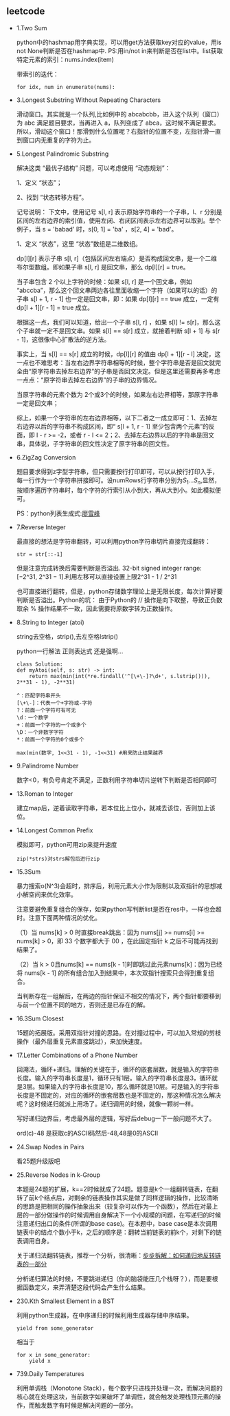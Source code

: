 ## leetcode
+ 1.Two Sum

    python中的hashmap用字典实现，可以用get方法获取key对应的value，用is not None判断是否在hashmap中. PS:用in/not in来判断是否在list中。list获取特定元素的索引：nums.index(item)

    带索引的迭代：
    ```
    for idx, num in enumerate(nums):
    ```      

+ 3.Longest Substring Without Repeating Characters

    滑动窗口。其实就是一个队列,比如例中的 abcabcbb，进入这个队列（窗口）为 abc 满足题目要求，当再进入 a，队列变成了 abca，这时候不满足要求。所以，滑动这个窗口！那滑到什么位置呢？右指针的位置不变，左指针滑一直到窗口内无重复的字符为止。

+ 5.Longest Palindromic Substring

    解决这类 “最优子结构” 问题，可以考虑使用 “动态规划”：

    1、定义 “状态”；

    2、找到 “状态转移方程”。

    记号说明： 下文中，使用记号 s[l, r] 表示原始字符串的一个子串，l、r 分别是区间的左右边界的索引值，使用左闭、右闭区间表示左右边界可以取到。举个例子，当 s = 'babad' 时，s[0, 1] = 'ba' ，s[2, 4] = 'bad'。

    1、定义 “状态”，这里 “状态”数组是二维数组。

    dp[l][r] 表示子串 s[l, r]（包括区间左右端点）是否构成回文串，是一个二维布尔型数组。即如果子串 s[l, r] 是回文串，那么 dp[l][r] = true。

    当子串包含 2 个以上字符的时候：如果 s[l, r] 是一个回文串，例如 “abccba”，那么这个回文串两边各往里面收缩一个字符（如果可以的话）的子串 s[l + 1, r - 1] 也一定是回文串，即：如果 dp[l][r] == true 成立，一定有 dp[l + 1][r - 1] = true 成立。

    根据这一点，我们可以知道，给出一个子串 s[l, r] ，如果 s[l] != s[r]，那么这个子串就一定不是回文串。如果 s[l] == s[r] 成立，就接着判断 s[l + 1] 与 s[r - 1]，这很像中心扩散法的逆方法。

    事实上，当 s[l] == s[r] 成立的时候，dp[l][r] 的值由 dp[l + 1][r - l] 决定，这一点也不难思考：当左右边界字符串相等的时候，整个字符串是否是回文就完全由“原字符串去掉左右边界”的子串是否回文决定。但是这里还需要再多考虑一点点：“原字符串去掉左右边界”的子串的边界情况。

    当原字符串的元素个数为 2个或3个的时候，如果左右边界相等，那原字符串一定是回文串；

    综上，如果一个字符串的左右边界相等，以下二者之一成立即可：1、去掉左右边界以后的字符串不构成区间，即“ s[l + 1, r - 1] 至少包含两个元素”的反面，即 l - r >= -2，或者 r - l <= 2；2、去掉左右边界以后的字符串是回文串，具体说，子字符串的回文性决定了原字符串的回文性。


+ 6.ZigZag Conversion

    题目要求得到z字型字符串，但只需要按行打印即可，可以从按行打印入手，每一行作为一个字符串拼接即可。设numRows行字符串分别为$S_1$...$S_n$,显然，按顺序遍历字符串时，每个字符的行索引从小到大，再从大到小。如此模拟便可。

    PS：python列表生成式:[廖雪峰](https://www.liaoxuefeng.com/wiki/1016959663602400/1017317609699776)

+ 7.Reverse Integer

    最直接的想法是字符串翻转，可以利用python字符串切片直接完成翻转：
    ```
    str = str[::-1]
    ```
    但是注意完成转换后需要判断是否溢出. 32-bit signed integer range: [−2^31,  2^31 − 1].利用左移可以直接设置上限2^31 - 1 / 2^31 

    也可直接进行翻转，但是，python存储数字理论上是无限长度，每次计算好要判断是否溢出。Python的坑： 由于Python的 // 操作是向下取整，导致正负数取余 % 操作结果不一致，因此需要将原数字转为正数操作。

+ 8.String to Integer (atoi)

    string去空格，strip(),去左空格lstrip()

    python一行解法 正则表达式 还是强啊...

    ```
    class Solution:
    def myAtoi(self, s: str) -> int:
        return max(min(int(*re.findall('^[\+\-]?\d+', s.lstrip())), 2**31 - 1), -2**31)

    ```  

    ```
    ^：匹配字符串开头
    [\+\-]：代表一个+字符或-字符
    ?：前面一个字符可有可无
    \d：一个数字
    +：前面一个字符的一个或多个
    \D：一个非数字字符
    *：前面一个字符的0个或多个
    ```


    ```
    max(min(数字, 1<<31 - 1), -1<<31) #用来防止结果越界
    ```

+ 9.Palindrome Number

    数字<0，有负号肯定不满足，正数利用字符串切片逆转下判断是否相同即可


+ 13.Roman to Integer

    建立map后，逆着读取字符串，若本位比上位小，就减去该位，否则加上该位。

+ 14.Longest Common Prefix

    模拟即可，python可用zip来提升速度

    ```
    zip(*strs)对strs解包后进行zip
    ```


+ 15.3Sum

    暴力搜索o(N^3)会超时，排序后，利用元素大小作为限制以及双指针的思想减小解空间来优化效率。

    注意要避免重复组合的保存，如果python写判断list是否在res中，一样也会超时。注意下面两种情况的优化。

    （1）当 nums[k] > 0 时直接break跳出：因为 nums[j] >= nums[i] >= nums[k] > 0，即 33 个数字都大于 00 ，在此固定指针 k 之后不可能再找到结果了。
    
    （2）当 k > 0且nums[k] == nums[k - 1]时即跳过此元素nums[k]：因为已经将 nums[k - 1] 的所有组合加入到结果中，本次双指针搜索只会得到重复组合。

    当判断存在一组解后，在两边的指针保证不相交的情况下，两个指针都要移到与前一个位置不同的地方，否则还是已存在的解。

+ 16.3Sum Closest

    15题的拓展版。采用双指针对撞的思路。在对撞过程中，可以加入常规的剪枝操作（最外层重复元素直接跳过），来加快速度。

+ 17.Letter Combinations of a Phone Number

    回溯法，循环+递归。理解的关键在于，循环的嵌套层数，就是输入的字符串长度。输入的字符串长度是1，循环只有1层。输入的字符串长度是3，循环就是3层。如果输入的字符串长度是10，那么循环就是10层。可是输入的字符串长度是不固定的，对应的循环的嵌套层数也是不固定的，那这种情况怎么解决呢？这时候递归就派上用场了。递归调用的时候，就像一颗树一样。

    写好递归边界后，考虑最外层的逻辑，写好后debug一下一般问题不大了。

    ord(c)-48 是获取c的ASCII码然后-48,48是0的ASCII


+ 24.Swap Nodes in Pairs

    看25题升级版吧

+ 25.Reverse Nodes in k-Group
  
    本题是24题的扩展，k==2时候就成了24题。题意是k个一组翻转链表，在翻转了前k个结点后，对剩余的链表操作其实是做了同样逻辑的操作，比较清晰的思路是把相同的操作抽象出来（较复杂可以作为一个函数），然后在对最上层的一部分做操作的时候调用自身解决下一个小规模的问题，在写递归的时候注意递归出口的条件(所谓的base case)。在本题中，base case是本次调用链表中的结点个数小于k，之后的顺序是：翻转当前链表的前k个，对剩下的链表调用自身。
  
    关于递归法翻转链表，推荐一个分析，很清晰：[步步拆解：如何递归地反转链表的一部分](https://leetcode-cn.com/problems/reverse-linked-list-ii/solution/bu-bu-chai-jie-ru-he-di-gui-di-fan-zhuan-lian-biao/) 

     分析递归算法的时候，不要跳进递归（你的脑袋能压几个栈呀？），而是要根据函数定义，来弄清楚这段代码会产生什么结果。

+ 230.Kth Smallest Element in a BST

    利用python生成器，在中序递归的时候利用生成器存储中序结果。

    ```
    yield from some_generator
    ```
    相当于

    ```
    for x in some_generator: 
        yield x
    ```




+ 739.Daily Temperatures

    利用单调栈（Monotone Stack），每个数字只进栈并处理一次，而解决问题的核心就在处理这块，当前数字如果破坏了单调性，就会触发处理栈顶元素的操作，而触发数字有时候是解决问题的一部分。